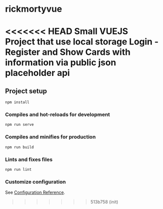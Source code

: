 # rickmortyvue
<<<<<<< HEAD
Small VUEJS Project that use local storage Login - Register and Show Cards with information via public json placeholder api
=======

## Project setup
```
npm install
```

### Compiles and hot-reloads for development
```
npm run serve
```

### Compiles and minifies for production
```
npm run build
```

### Lints and fixes files
```
npm run lint
```

### Customize configuration
See [Configuration Reference](https://cli.vuejs.org/config/).
>>>>>>> 513b758 (init)
